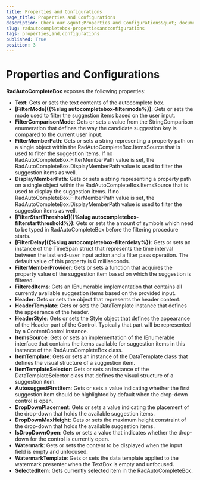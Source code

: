 ```yaml
---
title: Properties and Configurations
page_title: Properties and Configurations
description: Check our &quot;Properties and Configurations&quot; documentation article for RadAutoCompleteBox for UWP control.
slug: radautocompletebox-propertiesandconfigurations
tags: properties,and,configurations
published: True
position: 3
---
```


# Properties and Configurations

**RadAutoCompleteBox** exposes the following properties:

* **Text**: Gets or sets the text contents of the autocomplete box.
* **[FilterMode]({%slug autocompletebox-filtermode%})**: Gets or sets the mode used to filter the suggestion items based on the user input.
* **FilterComparisonMode**: Gets or sets a value from the StringComparison enumeration that defines the way the candidate suggestion key is compared to the current user input.
* **FilterMemberPath**: Gets or sets a string representing a property path              on a single object within the RadAutoCompleteBox.ItemsSource              that is used to filter the suggestion items.              If no RadAutoCompleteBox.FilterMemberPath value is set, the RadAutoCompleteBox.DisplayMemberPath              value is used to filter the suggestion items as well.
* **DisplayMemberPath**: Gets or sets a string representing a property path on a single object within the RadAutoCompleteBox.ItemsSource that is used to display the suggestion items. If no RadAutoCompleteBox.FilterMemberPath value is set, the RadAutoCompleteBox.DisplayMemberPath value is used to filter the suggestion items as well.
* **[FilterStartThreshold]({%slug autocompletebox-filterstartthreshold%})**: Gets or sets the amount of symbols which need to be typed in RadAutoCompleteBox before the filtering procedure starts.
* **[FilterDelay]({%slug autocompletebox-filterdelay%})**: Gets or sets an instance of the TimeSpan struct that represents the time interval between the last end-user input action and a filter pass operation. The default value of this property is 0 milliseconds.
* **FilterMemberProvider**: Gets or sets a function that acquires the property value of the suggestion item based on which the suggestion is filtered.
* **FilteredItems**: Gets an IEnumerable implementation that contains all currently available suggestion items based on the provided input.
* **Header**: Gets or sets the object that represents the header content.
* **HeaderTemplate**: Gets or sets the DataTemplate instance that defines the appearance of the header.
* **HeaderStyle**: Gets or sets the Style object that defines the appearance of the Header part of the Control. Typically that part will be represented by a ContentControl instance.
* **ItemsSource**: Gets or sets an implementation of the IEnumerable interface that contains the items available for suggestion items in this instance of the RadAutoCompleteBox class.
* **ItemTemplate**: Gets or sets an instance of the DataTemplate class that defines the visual structure of a suggestion item.
* **ItemTemplateSelector**: Gets or sets an instance of the DataTemplateSelector class that defines the visual structure of a suggestion item.
* **AutosuggestFirstItem**: Gets or sets a value indicating whether the first suggestion item should be highlighted by default when the drop-down control is open.
* **DropDownPlacement**: Gets or sets a value indicating the placement of the drop-down that holds the available suggestion items.
* **DropDownMaxHeight**: Gets or sets the maximum height constraint of the drop-down that holds the available suggestion items.
* **IsDropDownOpen**: Gets or sets a value that indicates whether the drop-down for the control is currently open.
* **Watermark**: Gets or sets the content to be displayed when the input field is empty and unfocused.
* **WatermarkTemplate**: Gets or sets the data template applied to the watermark presenter when the TextBox is empty and unfocused.
* **SelectedItem**: Gets currently selected item in the RadAutoCompleteBox.
